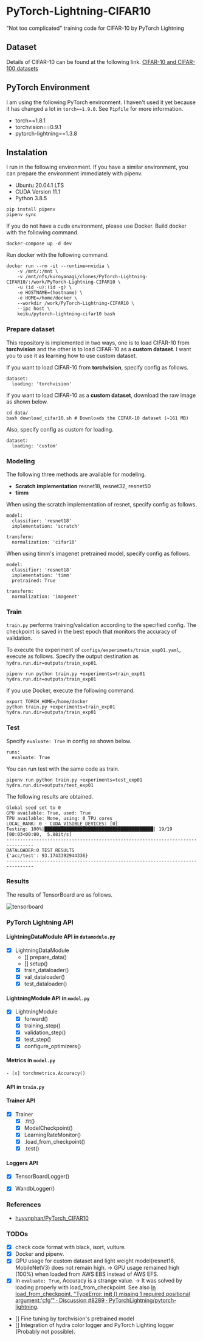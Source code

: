 # PyTorch-Lightning-CIFAR10
"Not too complicated" training code for CIFAR-10 by PyTorch Lightning

## Dataset

Details of CIFAR-10 can be found at the following link. [CIFAR-10 and CIFAR-100 datasets](https://www.cs.toronto.edu/~kriz/cifar.html)

## PyTorch Environment

I am using the following PyTorch environment. I haven't used it yet because it has changed a lot in ``torch==1.9.0``. See `Pipfile` for more information.

* torch==1.8.1
* torchvision==0.9.1
* pytorch-lightning==1.3.8

## Instalation

I run in the following environment. If you have a similar environment, you can prepare the environment immediately with pipenv.

* Ubuntu 20.04.1 LTS
* CUDA Version 11.1
* Python 3.8.5

```
pip install pipenv
pipenv sync
```

If you do not have a cuda environment, please use Docker. Build docker with the following command.

```
docker-compose up -d dev
```

Run docker with the following command.

```
docker run --rm -it --runtime=nvidia \
    -v /mnt/:/mnt \
    -v /mnt/nfs/kuroyanagi/clones/PyTorch-Lightning-CIFAR10/:/work/PyTorch-Lightning-CIFAR10 \
    -u (id -u):(id -g) \
    -e HOSTNAME=(hostname) \
    -e HOME=/home/docker \
    --workdir /work/PyTorch-Lightning-CIFAR10 \
    --ipc host \
    keiku/pytorch-lightning-cifar10 bash
```

### Prepare dataset

This repository is implemented in two ways, one is to load CIFAR-10 from **torchvision** and the other is to load CIFAR-10 as a **custom dataset**. I want you to use it as learning how to use custom dataset.

If you want to load CIFAR-10 from **torchvision**, specify config as follows.

```
dataset:
  loading: 'torchvision'
```

If you want to load CIFAR-10 as a **custom dataset**, download the raw image as shown below.

```
cd data/
bash download_cifar10.sh # Downloads the CIFAR-10 dataset (~161 MB)
```
Also, specify config as custom for loading.

```
dataset:
  loading: 'custom'
```

### Modeling

The following three methods are available for modeling.

* **Scratch implementation** resnet18, resnet32, resnet50
* **timm**

When using the scratch implementation of resnet, specify config as follows.

```
model:
  classifier: 'resnet18'
  implementation: 'scratch'

transform:
  normalization: 'cifar10'
```

When using timm's imagenet pretrained model, specify config as follows.

```
model:
  classifier: 'resnet18'
  implementation: 'timm'
  pretrained: True

transform:
  normalization: 'imagenet'
```

### Train

`train.py` performs training/validation according to the specified config. The checkpoint is saved in the best epoch that monitors the accuracy of validation.

To execute the experiment of `configs/experiments/train_exp01.yaml`, execute as follows. Specify the output destination as `hydra.run.dir=outputs/train_exp01`.

```
pipenv run python train.py +experiments=train_exp01 hydra.run.dir=outputs/train_exp01
```

If you use Docker, execute the following command.

```
export TORCH_HOME=/home/docker
python train.py +experiments=train_exp01 hydra.run.dir=outputs/train_exp01
```

### Test

Specify `evaluate: True` in config as shown below.

```
runs:
  evaluate: True
```
You can run test with the same code as train.

```
pipenv run python train.py +experiments=test_exp01 hydra.run.dir=outputs/test_exp01
```

The following results are obtained.

```
Global seed set to 0
GPU available: True, used: True
TPU available: None, using: 0 TPU cores
LOCAL_RANK: 0 - CUDA_VISIBLE_DEVICES: [0]
Testing: 100%|████████████████████████████████████████| 19/19 [00:03<00:00,  5.88it/s]
--------------------------------------------------------------------------------
DATALOADER:0 TEST RESULTS
{'acc/test': 93.1743392944336}
--------------------------------------------------------------------------------
```

### Results

The results of TensorBoard are as follows.

![tensorboard](results/tensorboard.png)

### PyTorch Lightning API

#### LightningDataModule API in `datamodule.py`

- [x] LightningDataModule
    - [] prepare_data()
    - [] setup()
    - [x] train_dataloader()
    - [x] val_dataloader()
    - [x] test_dataloader()

#### LightningModule API in `model.py`

- [x] LightningModule
    - [x] forward()
    - [x] training_step()
    - [x] validation_step()
    - [x] test_step()
    - [x] configure_optimizers()

#### Metrics in `model.py`
    - [x] torchmetrics.Accuracy()

#### API in `train.py`

#### Trainer API

- [x] Trainer
    - [x] .fit()
    - [x] ModelCheckpoint()
    - [x] LearningRateMonitor()
    - [x] .load_from_checkpoint()
    - [x] .test()

#### Loggers API

- [x] TensorBoardLogger()
- [x] WandbLogger()


### References

* [huyvnphan/PyTorch_CIFAR10](https://github.com/huyvnphan/PyTorch_CIFAR10)

### TODOs

- [x] check code format with black, isort, vulture.
- [x] Docker and pipenv.
- [x] GPU usage for custom dataset and light weight model(resnet18, MobileNetV3) does not remain high. -> GPU usage remained high (100%) when loaded from AWS EBS instead of AWS EFS.
- [x] In ``evaluate: True``, Accuracy is a strange value. -> It was solved by loading properly with load_from_checkpoint. See also [In load_from_checkpoint, "TypeError: __init__ () missing 1 required positional argument:'cfg'" · Discussion #8289 · PyTorchLightning/pytorch-lightning](https://github.com/PyTorchLightning/pytorch-lightning/discussions/8289).
- [] Fine tuning by torchvision's pretrained model
- [] Integration of hydra color logger and PyTorch Lighting logger (Probably not possible).
